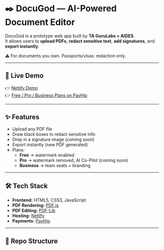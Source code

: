 # ✒️ DocuGod — AI-Powered Document Editor

DocuGod is a prototype web app built by **TA GuruLabs + AIDES**.  
It allows users to **upload PDFs**, **redact sensitive text**, **add signatures**, and **export instantly**.  

⚠️ For documents you own. Passports/visas: redaction only.

---

## 🚀 Live Demo
👉 [Netlify Demo](https://YOUR_NETLIFY_URL)  
👉 [Free / Pro / Business Plans on PayHip](https://payhip.com/aj4359)

---

## ✨ Features
- Upload any PDF file
- Draw black boxes to redact sensitive info
- Drop in a signature image (coming soon)
- Export instantly (new PDF generated)
- Plans:
  - **Free** → watermark enabled  
  - **Pro** → watermark removed, AI Co-Pilot (coming soon)  
  - **Business** → team seats + branding  

---

## 🛠 Tech Stack
- **Frontend:** HTML5, CSS3, JavaScript  
- **PDF Rendering:** [PDF.js](https://mozilla.github.io/pdf.js/)  
- **PDF Editing:** [PDF-Lib](https://pdf-lib.js.org/)  
- **Hosting:** [Netlify](https://www.netlify.com/)  
- **Payments:** [PayHip](https://payhip.com/aj4359)  

---

## 📂 Repo Structure
